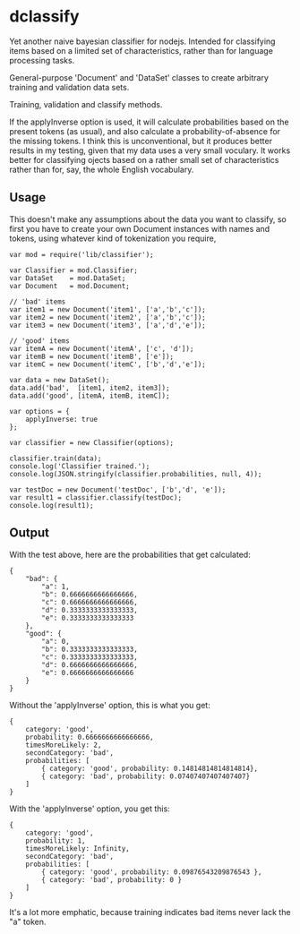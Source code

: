 dclassify
=========

Yet another naive bayesian classifier for nodejs. Intended for classifying items based on a limited set of 
characteristics, rather than for language processing tasks.

General-purpose 'Document' and 'DataSet' classes to create arbitrary training and validation data sets.

Training, validation and classify methods.

If the applyInverse option is used, it will calculate probabilities based on the present tokens (as usual),
and also calculate a probability-of-absence for the missing tokens. I think this is unconventional, but it
produces better results in my testing, given that my data uses a very small voculary. It works better for
classifying ojects based on a rather small set of characteristics rather than for, say, the whole English 
vocabulary.

Usage
-----

This doesn't make any assumptions about the data you want to classify, so first you have to create your own 
Document instances with names and tokens, using whatever kind of tokenization you require, 

    var mod = require('lib/classifier');
    
    var Classifier = mod.Classifier;
    var DataSet    = mod.DataSet;
    var Document   = mod.Document;
    
    // 'bad' items
    var item1 = new Document('item1', ['a','b','c']);
    var item2 = new Document('item2', ['a','b','c']);
    var item3 = new Document('item3', ['a','d','e']);

    // 'good' items
    var itemA = new Document('itemA', ['c', 'd']);
    var itemB = new Document('itemB', ['e']);
    var itemC = new Document('itemC', ['b','d','e']);

    var data = new DataSet();
    data.add('bad',  [item1, item2, item3]);    
    data.add('good', [itemA, itemB, itemC]);
    
    var options = {
        applyInverse: true
    };
    
    var classifier = new Classifier(options);
    
    classifier.train(data);
    console.log('Classifier trained.');
    console.log(JSON.stringify(classifier.probabilities, null, 4));
    
    var testDoc = new Document('testDoc', ['b','d', 'e']);    
    var result1 = classifier.classify(testDoc);
    console.log(result1);
    
Output
------

With the test above, here are the probabilities that get calculated:

    {
        "bad": {
            "a": 1,
            "b": 0.6666666666666666,
            "c": 0.6666666666666666,
            "d": 0.3333333333333333,
            "e": 0.3333333333333333
        },
        "good": {
            "a": 0,
            "b": 0.3333333333333333,
            "c": 0.3333333333333333,
            "d": 0.6666666666666666,
            "e": 0.6666666666666666
        }
    }


Without the 'applyInverse' option, this is what you get:

    {
        category: 'good',
        probability: 0.6666666666666666,
        timesMoreLikely: 2,
        secondCategory: 'bad',
        probabilities: [
            { category: 'good', probability: 0.14814814814814814},
            { category: 'bad', probability: 0.07407407407407407}
        ]
    }

With the 'applyInverse' option, you get this:

    {
        category: 'good',
        probability: 1,
        timesMoreLikely: Infinity,
        secondCategory: 'bad',
        probabilities: [
            { category: 'good', probability: 0.09876543209876543 },
            { category: 'bad', probability: 0 }
        ]
    }

It's a lot more emphatic, because training indicates bad items never lack the "a" token.